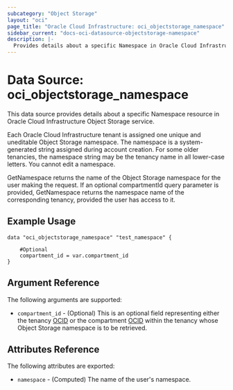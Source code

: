 ```yaml
---
subcategory: "Object Storage"
layout: "oci"
page_title: "Oracle Cloud Infrastructure: oci_objectstorage_namespace"
sidebar_current: "docs-oci-datasource-objectstorage-namespace"
description: |-
  Provides details about a specific Namespace in Oracle Cloud Infrastructure Object Storage service
---
```


# Data Source: oci_objectstorage_namespace
This data source provides details about a specific Namespace resource in Oracle Cloud Infrastructure Object Storage service.

Each Oracle Cloud Infrastructure tenant is assigned one unique and uneditable Object Storage namespace. The namespace
is a system-generated string assigned during account creation. For some older tenancies, the namespace string may be
the tenancy name in all lower-case letters. You cannot edit a namespace.

GetNamespace returns the name of the Object Storage namespace for the user making the request.
If an optional compartmentId query parameter is provided, GetNamespace returns the namespace name of the corresponding
tenancy, provided the user has access to it.


## Example Usage

```hcl
data "oci_objectstorage_namespace" "test_namespace" {

	#Optional
	compartment_id = var.compartment_id
}
```

## Argument Reference

The following arguments are supported:

* `compartment_id` - (Optional) This is an optional field representing either the tenancy [OCID](https://docs.cloud.oracle.com/iaas/Content/General/Concepts/identifiers.htm) or the compartment [OCID](https://docs.cloud.oracle.com/iaas/Content/General/Concepts/identifiers.htm) within the tenancy whose Object Storage namespace is to be retrieved. 


## Attributes Reference

The following attributes are exported:

* `namespace` - (Computed) The name of the user's namespace.

